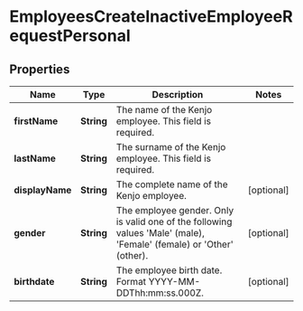

# EmployeesCreateInactiveEmployeeRequestPersonal


## Properties

| Name | Type | Description | Notes |
|------------ | ------------- | ------------- | -------------|
|**firstName** | **String** | The name of the Kenjo employee. This field is required. |  |
|**lastName** | **String** | The surname of the Kenjo employee. This field is required. |  |
|**displayName** | **String** | The complete name of the Kenjo employee. |  [optional] |
|**gender** | **String** | The employee gender. Only is valid one of the following values &#39;Male&#39; (male), &#39;Female&#39; (female) or &#39;Other&#39; (other). |  [optional] |
|**birthdate** | **String** | The employee birth date. Format YYYY-MM-DDThh:mm:ss.000Z. |  [optional] |



